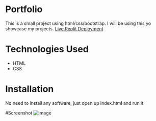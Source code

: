 # Portfolio     
 This is a small project using html/css/bootstrap. I will be using this yo showcase my projects. [Live Replit Deployment](https://test.jarreddennis54.repl.co/)
# Technologies Used  
* HTML 
* CSS   

# Installation  
No need to install any software, just open up index.html and run it

#Screenshot   ![image](https://user-images.githubusercontent.com/113644703/197079193-d0e92e50-19f9-4170-b664-e86faba4c693.png)
